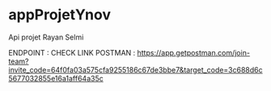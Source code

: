 ﻿# appProjetYnov
 Api projet Rayan Selmi 

ENDPOINT : CHECK LINK POSTMAN : https://app.getpostman.com/join-team?invite_code=64f0fa03a575cfa9255186c67de3bbe7&target_code=3c688d6c5677032855e16a1aff64a35c

